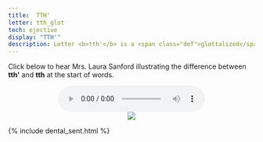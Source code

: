 ```yaml
---
title:  TTH'
letter: tth_glot
tech: ejective
display: "TTH'"
description: Letter <b>tth'</b> is a <span class="def">glottalized</span> or <span class="def"><a href="javascript:tech('ejective');">ejective</a></span> sound. It it pronounced like <b>tth</b> except with the vocal folds tightly closed so that air is released with a sudden burst or popping sound. Tanacross <b>tth'</b> occurs only at the beginning of a syllable. Letters <b>tth</b> and <b>tth'</b> can be difficult for learners to distinguish from each other.
---
```



Click below to hear Mrs. Laura Sanford illustrating the difference between <b>tth'</b> and <b>tth</b> at the start of words.


<center>
<audio controls src="{{ site.baseurl }}/assets/audio/tth_glot_tth_comp_ls.mp3" type="audio/mpeg">Your browser does not support the audio element.</audio><br/>
<img src="{{ site.baseurl }}/assets/gif//tth_glot_tth_comp.gif" border="0">
</center>


{% include dental_sent.html %}
						